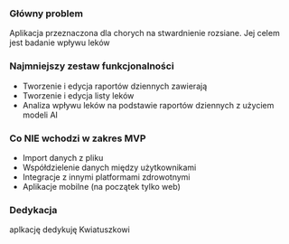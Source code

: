 ### Główny problem
Aplikacja przeznaczona dla chorych na stwardnienie rozsiane. Jej celem jest badanie wpływu leków

### Najmniejszy zestaw funkcjonalności
- Tworzenie i edycja raportów dziennych zawierają
- Tworzenie i edycja listy leków
- Analiza wpływu leków na podstawie raportów dziennych z użyciem modeli AI

### Co NIE wchodzi w zakres MVP
- Import danych z pliku
- Współdzielenie danych między użytkownikami
- Integracje z innymi platformami zdrowotnymi
- Aplikacje mobilne (na początek tylko web)

### Dedykacja
aplkację dedykuję Kwiatuszkowi